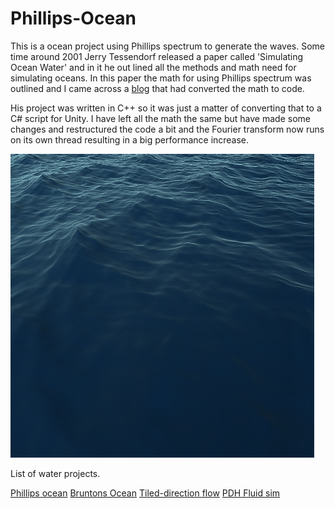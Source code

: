 # Phillips-Ocean

This is a ocean project  using Phillips spectrum to generate the waves. Some time around 2001 Jerry Tessendorf released a paper called 'Simulating Ocean Water' and in it he out lined all the methods and math need for simulating oceans. In this paper the math for using Phillips spectrum was outlined and I came across a [blog](http://www.keithlantz.net/2011/11/ocean-simulation-part-two-using-the-fast-fourier-transform/) that had converted the math to code.

His project was written in C++ so it was just a matter of converting that to a C# script for Unity. I have left all the math the same but have made some changes and restructured the code a bit and the Fourier transform now runs on its own thread resulting in a big performance increase.


![Phillips Ocean](./Media/Ocean.png)

List of water projects.

[Phillips ocean](https://github.com/Scrawk/Phillips-Ocean/)
[Bruntons Ocean](https://github.com/Scrawk/Brunetons-Ocean/)
[Tiled-direction flow](https://github.com/Scrawk/Tiled-Directional-Flow/)
[PDH Fluid sim](https://github.com/Scrawk/PBD-Fluid-in-Unity/)
